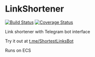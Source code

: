 # LinkShortener
[![Build Status](https://github.com/tna0y/LinkShortener/workflows/cicd_main/badge.svg)](https://github.com/tna0y/LinkShortener/workflows/cicd_main/badge.svg)
[![Coverage Status](https://coveralls.io/repos/github/tna0y/LinkShortener/badge.svg?branch=main)](https://coveralls.io/github/tna0y/LinkShortener?branch=main)

Link shortener with Telegram bot interface

Try it out at [t.me/ShortestLinksBot](https://t.me/ShortestLinksBot)

Runs on ECS
